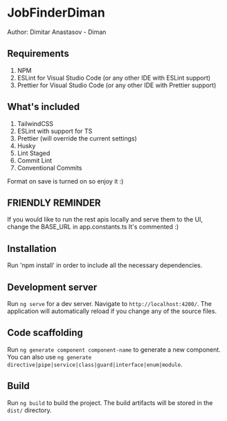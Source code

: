 # JobFinderDiman

Author: Dimitar Anastasov - Diman

## Requirements

1. NPM
2. ESLint for Visual Studio Code (or any other IDE with ESLint support)
3. Prettier for Visual Studio Code (or any other IDE with Prettier support)

## What's included

1. TailwindCSS
2. ESLint with support for TS
3. Prettier (will override the current settings)
4. Husky
5. Lint Staged
6. Commit Lint
7. Conventional Commits

Format on save is turned on so enjoy it :)

## FRIENDLY REMINDER

If you would like to run the rest apis locally and serve them to the UI, change the BASE_URL in app.constants.ts
It's commented :)

## Installation

Run 'npm install' in order to include all the necessary dependencies.

## Development server

Run `ng serve` for a dev server. Navigate to `http://localhost:4200/`. The application will automatically reload if you change any of the source files.

## Code scaffolding

Run `ng generate component component-name` to generate a new component. You can also use `ng generate directive|pipe|service|class|guard|interface|enum|module`.

## Build

Run `ng build` to build the project. The build artifacts will be stored in the `dist/` directory.

